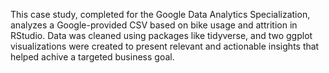 This case study, completed for the Google Data Analytics Specialization, analyzes a Google-provided CSV based on bike usage and attrition in RStudio. Data was cleaned using packages like tidyverse, and two ggplot visualizations were created to present relevant and actionable insights that helped achive a targeted business goal.
